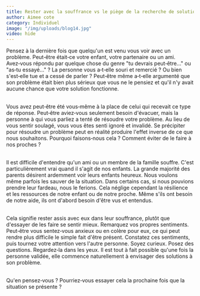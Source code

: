 ```yaml
---
title: Rester avec la souffrance vs le piège de la recherche de solutions
author: Aimee cote
category: Individuel
image: "/img/uploads/blog14.jpg"
video: hide
---
```

Pensez à la dernière fois que quelqu'un est venu vous voir avec un problème. Peut‑être était‑ce votre enfant, votre partenaire ou un ami. Avez‑vous répondu par quelque chose du genre "tu devrais peut‑être..." ou "as‑tu essayé..." ? La personne vous a‑t‑elle souri et remercié ? Ou bien s'est‑elle tue et a cessé de parler ? Peut‑être même a‑t‑elle argumenté que son problème était bien plus sérieux que vous ne le pensiez et qu'il n'y avait aucune chance que votre solution fonctionne.<br><br>

Vous avez peut‑être été vous‑même à la place de celui qui recevait ce type de réponse. Peut‑être aviez‑vous seulement besoin d'évacuer, mais la personne à qui vous parliez a tenté de résoudre votre problème. Au lieu de vous sentir soulagé, vous vous êtes senti ignoré et invalidé. Se précipiter pour résoudre un problème peut en réalité produire l'effet inverse de ce que nous souhaitons. Pourquoi faisons‑nous cela ? Comment éviter de le faire à nos proches ?<br><br>

Il est difficile d'entendre qu'un ami ou un membre de la famille souffre. C'est particulièrement vrai quand il s'agit de nos enfants. La grande majorité des parents désirent ardemment voir leurs enfants heureux. Nous voulons même parfois les sauver de la situation. Dans certains cas, si nous pouvions prendre leur fardeau, nous le ferions. Cela néglige cependant la résilience et les ressources de notre enfant ou de notre proche. Même s'ils ont besoin de notre aide, ils ont d'abord besoin d'être vus et entendus.<br><br>

Cela signifie rester assis avec eux dans leur souffrance, plutôt que d'essayer de les faire se sentir mieux. Remarquez vos propres sentiments. Peut‑être vous sentez‑vous anxieux ou en colère pour eux, ce qui peut rendre plus difficile le simple fait d'être présent. Constatez ces sentiments, puis tournez votre attention vers l'autre personne. Soyez curieux. Posez des questions. Regardez‑la dans les yeux. Il est tout à fait possible qu'une fois la personne validée, elle commence naturellement à envisager des solutions à son problème.<br><br>

Qu'en pensez‑vous ? Pourriez‑vous essayer cela la prochaine fois que la situation se présente ?